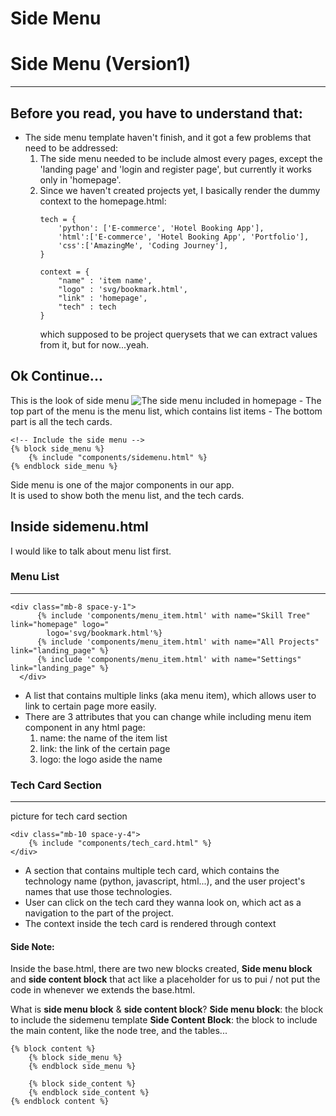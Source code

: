 # Side Menu

# Side Menu (Version1)

---

## Before you read, you have to understand that:

- The side menu template haven't finish, and it got a few problems that need to be addressed:
  1. The side menu needed to be include almost every pages, except the 'landing page' and 'login and register page', but currently it works only in 'homepage'.
  2. Since we haven't created projects yet, I basically render the dummy context to the homepage.html:
     ```
     tech = {
         'python': ['E-commerce', 'Hotel Booking App'],
         'html':['E-commerce', 'Hotel Booking App', 'Portfolio'],
         'css':['AmazingMe', 'Coding Journey'],
     }
     ```
     ```
     context = {
         "name" : 'item name',
         "logo" : 'svg/bookmark.html',
         "link" : 'homepage',
         "tech" : tech
     }
     ```
     which supposed to be project querysets that we can extract values from it, but for now...yeah.

## Ok Continue...

This is the look of side menu
![The side menu included in homepage](https://snipboard.io/zj5MxI.jpg) - The top part of the menu is the menu list, which contains list items - The bottom part is all the tech cards.

```
<!-- Include the side menu -->
{% block side_menu %}
    {% include "components/sidemenu.html" %}
{% endblock side_menu %}
```

Side menu is one of the major components in our app.  
It is used to show both the menu list, and the tech cards.

## Inside sidemenu.html

I would like to talk about menu list first.

### Menu List

---

```
<div class="mb-8 space-y-1">
      {% include 'components/menu_item.html' with name="Skill Tree"  link="homepage" logo="
        logo='svg/bookmark.html'%}
      {% include 'components/menu_item.html' with name="All Projects"  link="landing_page" %}
      {% include 'components/menu_item.html' with name="Settings"  link="landing_page" %}
  </div>
```

- A list that contains multiple links (aka menu item), which allows user to link to certain page more easily.
- There are 3 attributes that you can change while including menu item component in any html page:
  1. name: the name of the item list
  2. link: the link of the certain page
  3. logo: the logo aside the name

### Tech Card Section

---

picture for tech card section

```
<div class="mb-10 space-y-4">
    {% include "components/tech_card.html" %}
</div>
```

- A section that contains multiple tech card, which contains the technology name (python, javascript, html...), and the user project's names that use those technologies.
- User can click on the tech card they wanna look on, which act as a navigation to the part of the project.
- The context inside the tech card is rendered through context

#### Side Note:

Inside the base.html, there are two new blocks created, **Side menu block** and **side content block** that act like a placeholder for us to pui / not put the code in whenever we extends the base.html.

What is **side menu block** & **side content block**?
**Side menu block**: the block to include the sidemenu template
**Side Content Block**: the block to include the main content, like the node tree, and the tables...

```
{% block content %}
    {% block side_menu %}
    {% endblock side_menu %}

    {% block side_content %}
    {% endblock side_content %}
{% endblock content %}
```
